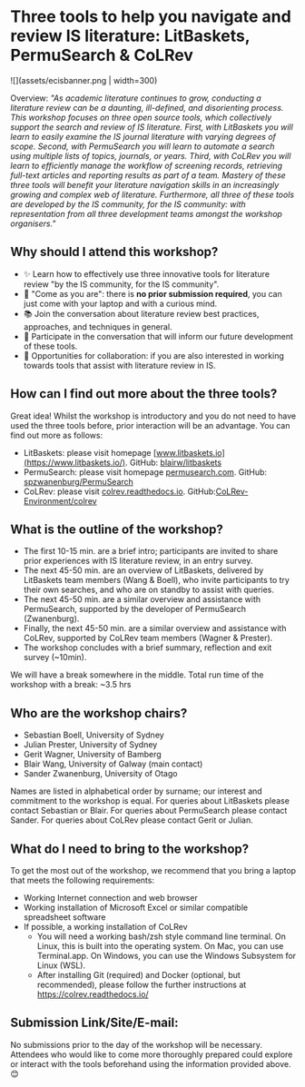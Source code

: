 # Three tools to help you navigate and review IS literature: LitBaskets, PermuSearch & CoLRev

![](assets/ecisbanner.png | width=300)

Overview: _"As academic literature continues to grow, conducting a literature review can be a daunting, ill-defined, and disorienting process. This workshop focuses on three open source tools, which collectively support the search and review of IS literature. First, with LitBaskets you will learn to easily examine the IS journal literature with varying degrees of scope. Second, with PermuSearch you will learn to automate a search using multiple lists of topics, journals, or years. Third, with CoLRev you will learn to efficiently manage the workflow of screening records, retrieving full-text articles and reporting results as part of a team. Mastery of these three tools will benefit your literature navigation skills in an increasingly growing and complex web of literature. Furthermore, all three of these tools are developed by the IS community, for the IS community: with representation from all three development teams amongst the workshop organisers."_

## Why should I attend this workshop?

- ✨ Learn how to effectively use three innovative tools for literature review "by the IS community, for the IS community".
- 🤗 "Come as you are": there is **no prior submission required**, you can just come with your laptop and with a curious mind.
- 📚 Join the conversation about literature review best practices, approaches, and techniques in general.
- 💬 Participate in the conversation that will inform our future development of these tools.
- 🙏 Opportunities for collaboration: if you are also interested in working towards tools that assist with literature review in IS.

## How can I find out more about the three tools?

Great idea! Whilst the workshop is introductory and you do not need to have used the three tools before, prior interaction will be an advantage. You can find out more as follows:

- LitBaskets: please visit homepage [www.litbaskets.io](https://www.litbaskets.io/). GitHub: [blairw/litbaskets](https://github.com/blairw/litbaskets)
- PermuSearch: please visit homepage [permusearch.com](http://permusearch.com/). GitHub: [spzwanenburg/PermuSearch](https://github.com/spzwanenburg/PermuSearch)
- CoLRev: please visit [colrev.readthedocs.io](https://colrev.readthedocs.io/). GitHub:[CoLRev-Environment/colrev](https://github.com/CoLRev-Environment/colrev)

## What is the outline of the workshop?

- The first 10-15 min. are a brief intro; participants are invited to share prior experiences with IS literature review, in an entry survey.
- The next 45-50 min. are an overview of LitBaskets, delivered by LitBaskets team members (Wang & Boell), who invite participants to try their own searches, and who are on standby to assist with queries.
- The next 45-50 min. are a similar overview and assistance with PermuSearch, supported by the developer of PermuSearch (Zwanenburg).
- Finally, the next 45-50 min. are a similar overview and assistance with CoLRev, supported by CoLRev team members (Wagner & Prester).
- The workshop concludes with a brief summary, reflection and exit survey (~10min).

We will have a break somewhere in the middle. Total run time of the workshop with a break: ~3.5 hrs

## Who are the workshop chairs?

- Sebastian Boell, University of Sydney
- Julian Prester, University of Sydney
- Gerit Wagner, University of Bamberg
- Blair Wang, University of Galway (main contact)
- Sander Zwanenburg, University of Otago

Names are listed in alphabetical order by surname; our interest and commitment to the workshop is equal. For queries about LitBaskets please contact Sebastian or Blair. For queries about PermuSearch please contact Sander. For queries about CoLRev please contact Gerit or Julian.

## What do I need to bring to the workshop?

To get the most out of the workshop, we recommend that you bring a laptop that meets the following requirements:

- Working Internet connection and web browser
- Working installation of Microsoft Excel or similar compatible spreadsheet software
- If possible, a working installation of CoLRev
  - You will need a working bash/zsh style command line terminal. On Linux, this is built into the operating system. On Mac, you can use Terminal.app. On Windows, you can use the Windows Subsystem for Linux (WSL).
  - After installing Git (required) and Docker (optional, but recommended), please follow the further instructions at https://colrev.readthedocs.io/

## Submission Link/Site/E-mail:

No submissions prior to the day of the workshop will be necessary. Attendees who would like to come more thoroughly prepared could explore or interact with the tools beforehand using the information provided above. 
😊
